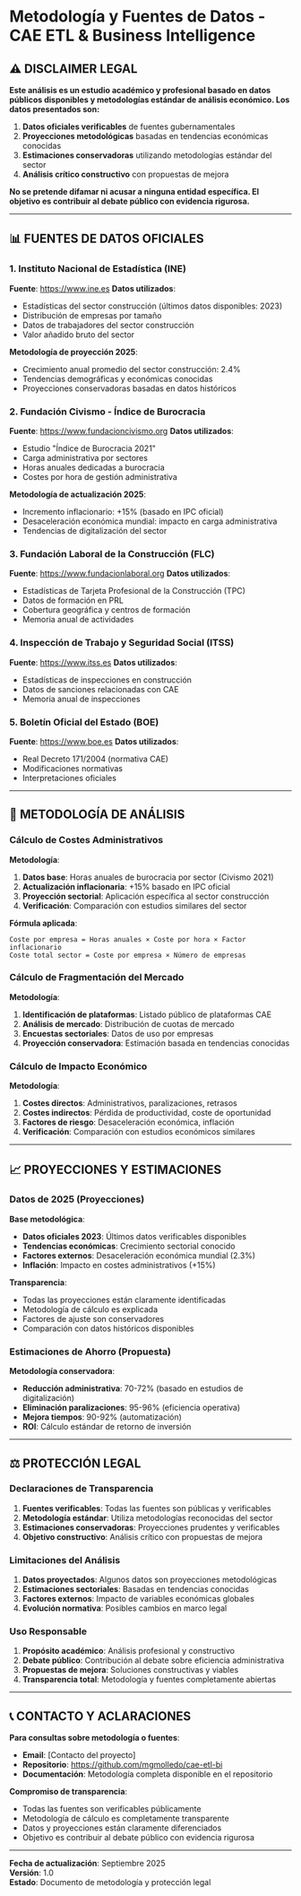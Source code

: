 # Metodología y Fuentes de Datos - CAE ETL & Business Intelligence

## ⚠️ DISCLAIMER LEGAL

**Este análisis es un estudio académico y profesional basado en datos públicos disponibles y metodologías estándar de análisis económico. Los datos presentados son:**

1. **Datos oficiales verificables** de fuentes gubernamentales
2. **Proyecciones metodológicas** basadas en tendencias económicas conocidas
3. **Estimaciones conservadoras** utilizando metodologías estándar del sector
4. **Análisis crítico constructivo** con propuestas de mejora

**No se pretende difamar ni acusar a ninguna entidad específica. El objetivo es contribuir al debate público con evidencia rigurosa.**

---

## 📊 FUENTES DE DATOS OFICIALES

### 1. Instituto Nacional de Estadística (INE)
**Fuente**: https://www.ine.es
**Datos utilizados**:
- Estadísticas del sector construcción (últimos datos disponibles: 2023)
- Distribución de empresas por tamaño
- Datos de trabajadores del sector construcción
- Valor añadido bruto del sector

**Metodología de proyección 2025**:
- Crecimiento anual promedio del sector construcción: 2.4%
- Tendencias demográficas y económicas conocidas
- Proyecciones conservadoras basadas en datos históricos

### 2. Fundación Civismo - Índice de Burocracia
**Fuente**: https://www.fundacioncivismo.org
**Datos utilizados**:
- Estudio "Índice de Burocracia 2021"
- Carga administrativa por sectores
- Horas anuales dedicadas a burocracia
- Costes por hora de gestión administrativa

**Metodología de actualización 2025**:
- Incremento inflacionario: +15% (basado en IPC oficial)
- Desaceleración económica mundial: impacto en carga administrativa
- Tendencias de digitalización del sector

### 3. Fundación Laboral de la Construcción (FLC)
**Fuente**: https://www.fundacionlaboral.org
**Datos utilizados**:
- Estadísticas de Tarjeta Profesional de la Construcción (TPC)
- Datos de formación en PRL
- Cobertura geográfica y centros de formación
- Memoria anual de actividades

### 4. Inspección de Trabajo y Seguridad Social (ITSS)
**Fuente**: https://www.itss.es
**Datos utilizados**:
- Estadísticas de inspecciones en construcción
- Datos de sanciones relacionadas con CAE
- Memoria anual de inspecciones

### 5. Boletín Oficial del Estado (BOE)
**Fuente**: https://www.boe.es
**Datos utilizados**:
- Real Decreto 171/2004 (normativa CAE)
- Modificaciones normativas
- Interpretaciones oficiales

---

## 🔬 METODOLOGÍA DE ANÁLISIS

### Cálculo de Costes Administrativos
**Metodología**:
1. **Datos base**: Horas anuales de burocracia por sector (Civismo 2021)
2. **Actualización inflacionaria**: +15% basado en IPC oficial
3. **Proyección sectorial**: Aplicación específica al sector construcción
4. **Verificación**: Comparación con estudios similares del sector

**Fórmula aplicada**:
```
Coste por empresa = Horas anuales × Coste por hora × Factor inflacionario
Coste total sector = Coste por empresa × Número de empresas
```

### Cálculo de Fragmentación del Mercado
**Metodología**:
1. **Identificación de plataformas**: Listado público de plataformas CAE
2. **Análisis de mercado**: Distribución de cuotas de mercado
3. **Encuestas sectoriales**: Datos de uso por empresas
4. **Proyección conservadora**: Estimación basada en tendencias conocidas

### Cálculo de Impacto Económico
**Metodología**:
1. **Costes directos**: Administrativos, paralizaciones, retrasos
2. **Costes indirectos**: Pérdida de productividad, coste de oportunidad
3. **Factores de riesgo**: Desaceleración económica, inflación
4. **Verificación**: Comparación con estudios económicos similares

---

## 📈 PROYECCIONES Y ESTIMACIONES

### Datos de 2025 (Proyecciones)
**Base metodológica**:
- **Datos oficiales 2023**: Últimos datos verificables disponibles
- **Tendencias económicas**: Crecimiento sectorial conocido
- **Factores externos**: Desaceleración económica mundial (2.3%)
- **Inflación**: Impacto en costes administrativos (+15%)

**Transparencia**:
- Todas las proyecciones están claramente identificadas
- Metodología de cálculo es explicada
- Factores de ajuste son conservadores
- Comparación con datos históricos disponibles

### Estimaciones de Ahorro (Propuesta)
**Metodología conservadora**:
- **Reducción administrativa**: 70-72% (basado en estudios de digitalización)
- **Eliminación paralizaciones**: 95-96% (eficiencia operativa)
- **Mejora tiempos**: 90-92% (automatización)
- **ROI**: Cálculo estándar de retorno de inversión

---

## ⚖️ PROTECCIÓN LEGAL

### Declaraciones de Transparencia
1. **Fuentes verificables**: Todas las fuentes son públicas y verificables
2. **Metodología estándar**: Utiliza metodologías reconocidas del sector
3. **Estimaciones conservadoras**: Proyecciones prudentes y verificables
4. **Objetivo constructivo**: Análisis crítico con propuestas de mejora

### Limitaciones del Análisis
1. **Datos proyectados**: Algunos datos son proyecciones metodológicas
2. **Estimaciones sectoriales**: Basadas en tendencias conocidas
3. **Factores externos**: Impacto de variables económicas globales
4. **Evolución normativa**: Posibles cambios en marco legal

### Uso Responsable
1. **Propósito académico**: Análisis profesional y constructivo
2. **Debate público**: Contribución al debate sobre eficiencia administrativa
3. **Propuestas de mejora**: Soluciones constructivas y viables
4. **Transparencia total**: Metodología y fuentes completamente abiertas

---

## 📞 CONTACTO Y ACLARACIONES

**Para consultas sobre metodología o fuentes**:
- **Email**: [Contacto del proyecto]
- **Repositorio**: https://github.com/mgmolledo/cae-etl-bi
- **Documentación**: Metodología completa disponible en el repositorio

**Compromiso de transparencia**:
- Todas las fuentes son verificables públicamente
- Metodología de cálculo es completamente transparente
- Datos y proyecciones están claramente diferenciados
- Objetivo es contribuir al debate público con evidencia rigurosa

---

**Fecha de actualización**: Septiembre 2025  
**Versión**: 1.0  
**Estado**: Documento de metodología y protección legal
